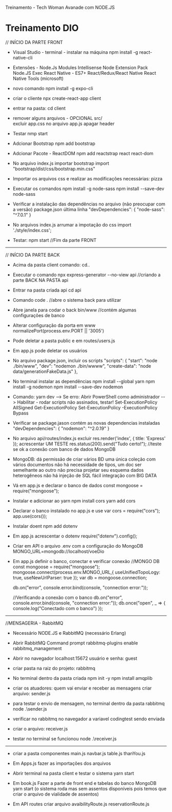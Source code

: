 Treinamento - Tech Woman Avanade com NODE.JS

# Treinamento DIO

// INÍCIO DA PARTE FRONT
- Visual Studio - terminal - instalar na máquina
npm install -g react-native-cli

- Extensões - 
  Node.Js Modules Intellisense
  Node Extension Pack
  Node.JS Exec
  React Native - ES7+ React/Redux/React Native
  React Native Tools (microsoft)

- novo comando
  npm install -g expo-cli

- criar o cliente
  npx create-react-app client

- entrar na pasta: cd client

- remover alguns arquivos - OPCIONAL 
  src/   
  excluir app.css 
  no arquivo app.js apagar header

- Testar
  nmp start

- Adcionar Bootstrap
  npm add bootstrap

- Adcionar Pacote - ReactDOM
  npm add reactstrap react react-dom  

- No arquivo index.js importar bootstrap
  import "bootstrap/dist/css/bootstrap.min.css"

- Importar os arquivos css e realizar as modificações necessárias: pizza

- Executar os comandos
  npm install -g node-sass
  npm install --save-dev node-sass

- Verificar a instalação das dependências no arquivo (não preocupar com a versão)
  package.json
    última linha 
    "devDependencies": {
        "node-sass": "^7.0.1"
    }

- No arquivos index.js arrumar a impotação do css
  import './style/index.css';

- Testar: npm start
//Fim da parte FRONT
___________________________________________________________
// INÍCIO DA PARTE BACK
- Acima da pasta client 
  comando: cd..

- Executar o comando
  npx express-generator --no-view api  //criando a parte BACK NA PASTA api 

- Entrar na pasta criada api
  cd api

- Comando
  code .  //abre o sistema back para utilizar

- Abre janela para codar o back
  bin/www //contém algumas configurações de banco

- Alterar configuração da porta em www
  normalizePort(process.env.PORT || '3005')

- Pode deletar a pasta 
    public
    e em routes/users.js

- Em app.js pode deletar os usuários

- No arquivo package.json, incluir os scripts
  "scripts": {
    "start": "node ./bin/www",
    "dev": "nodemon ./bin/wwww",
    "create-data": "node data/generationFakeData.js"
  },

- No terminal instalar as dependências
  npm install --global yarn
  npm install -g nodemon 
  npm install --save-dev nodemon

- Comando: yarn dev
--> Se erro: Abrir PowerShell como administrador
--> Habilitar - rodar scripts não assinados, testar!
    Set-ExecutionPolicy AllSigned
    Get-ExecutionPolicy
    Set-ExecutionPolicy -ExecutionPolicy Bypass

- Verificar se package.jason contém as novas dependencias instaladas
  "devDependencies": {
     "nodemon": "^2.0.19"
  }

- No arquivo api/routes/index.js
  excluir
  res.render('index', { title: 'Express' });
  acrescentar UM TESTE
   res.status(200).send("Tudo certo!"); //teste se ok a conexão com banco de dados MongoDB

- MongoDB: 
    dá permissão de criar vários BD 
    uma única coleção com vários documentos
    não há necessidade de tipos, um doc ser semelhante ao outro
    não precisa projetar seu esquema
    dados heterogêneos
    não há injeção de SQL
    fácil integração com BIG DATA

- Vá em app.js e declarar o banco de dados
  const mongoose = require("mongoose");

- Instalar e adicionar ao yarn
  npm install cors
  yarn add cors

- Declarar o banco instalado no app.js e use
  var cors = require("cors");
  app.use(cors());

- Instalar doent
  npm add dotenv

- Em app.js acrescentar o dotenv
  require("dotenv").config();

- Criar em API o arquivo .env com a configuração do MongoDB
  MONGO_URL=mongodb://localhost/voeDio

- Em app.js definir o banco, conectar e verificar conexão
  //MONGO DB
  const mongoose = require("mongoose");
  mongoose.connect(process.env.MONGO_URL,{
      useUnifiedTopoLogy: true,
      useNewUrlParser: true
  });
  var db = mongoose.connection;

  db.on("error", console.error.bind(console, "connection error:"));

  //Verificando a conexão com o banco
  db.on("error", console.error.bind(console, "connection error:"));
  db.once("open", _ => {
      console.log("Conectado com o banco")
  });

_____________________________________________
//MENSAGERIA - RabbitMQ
- Necessário NODE.JS e RabbitMQ (necessário Erlang)
- Abrir RabbitMQ Command prompt
  rabbitmq-plugins enable rabbitmq_management

- Abrir no navegador
  localhost:15672
  usuário e senha: guest

- criar pasta na raiz do projeto: rabbitmq

- No terminal dentro da pasta criada
  npm init -y
  npm install amqplib

- criar os atuadores: quem vai enviar e receber as mensagens
  criar arquivo: sender.js

- para testar o envio de mensagem, no terminal dentro da pasta rabbitmq
  node .\sender.js

- verificar no rabbitmq no navegador a variavel codingtest sendo enviada

- criar o arquivo: receiver.js
- testar no terminal se funcionou
  node .\receiver.js

___________________________________

- criar a pasta componentes 
  main.js  navbar.js  table.js  thanYou.js

- Em Apps.js fazer as importações dos arquivos

- Abrir terminal na pasta client e testar o sistema
  yarn start

- Em book.js
  Fazer a parte de front end e tabelas do banco MongoDB
  yarn start (o sistema roda mas sem assentos disponíveis pois temos que criar o arquivo
  de vialidade de assentos)
 
- Em API routes
  criar arquivo avaibilityRoute.js
                reservationRoute.js
 
